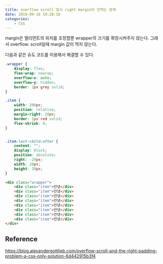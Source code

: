 ```yaml
---
title: overflow scroll 일시 right margin이 안먹는 문제
date: 2019-09-16 19:28:10
categories:
    - CSS
---
```


margin은 엘리먼트의 위치를 조정할뿐 wrapper의 크기를 확장시켜주지 않는다. 그래서 overflow: scroll일때 margin 값이 먹지 않는다.

다음과 같은 슈도 코드를 이용해서 해결할 수 있다.

```css
.wrapper {
    display: flex;
    flex-wrap: nowrap;
    overflow-x: auto;
    overflow-y: hidden;
    border: 1px grey solid;
}

.item {
    width: 200px;
    position: relative;
    margin-right: 20px;
    border: 1px red solid;
    flex-shrink: 0;
}


.item:last-child:after {
    content: "";
    display: block;
    position: absolute;
    right: -20px;
    width: 20px;
    height: 20px;
}
```

```html
<div class="wrapper">
    <div class="item">안녕</div>
    <div class="item">안녕</div>
    <div class="item">안녕</div>
    <div class="item">안녕</div>
    <div class="item">안녕</div>
    <div class="item">안녕</div>
    <div class="item">안녕</div>
    <div class="item">안녕</div>
</div>
```

<script async src="//jsfiddle.net/skout90/tupcyvsL/1/embed/"></script>

## Reference

https://blog.alexandergottlieb.com/overflow-scroll-and-the-right-padding-problem-a-css-only-solution-6d442915b3f4
